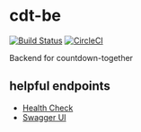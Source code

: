# cdt-be

[![Build Status](https://travis-ci.org/eightwelve/cdt-be.svg?branch=master)](https://travis-ci.org/eightwelve/cdt-be)
[![CircleCI](https://circleci.com/gh/eightwelve/cdt-be/tree/master.svg?style=svg)](https://circleci.com/gh/eightwelve/cdt-be/tree/master)

Backend for countdown-together

## helpful endpoints

- [Health Check](http://localhost:6014/actuator/health)
- [Swagger UI](http://localhost:6014/swagger-ui.html)

